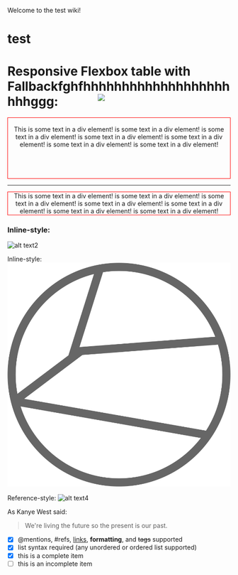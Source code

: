 Welcome to the test wiki!


# test
<h1>Responsive Flexbox table with Fallbackfghfhhhhhhhhhhhhhhhhhhhhhhggg:

<img src="https://github.com/hamsterguard/test/blob/master/untitled23.gif" width="300" align="right">
</h1>

<div style="text-align:center;border:1px solid red">
<br>
This is some text in a div element! is some text in a div element! is some text in a div element! is some text in a div element! is some text in a div element! is some text in a div element! is some text in a div element!  <br>     <br><br><br><br>                                                                  
</div>


***


<div style="text-align:center;border:1px solid red">
This is some text in a div element! is some text in a div element! is some text in a div element! is some text in a div element! is some text in a div element! is some text in a div element! is some text in a div element!

</div>

### Inline-style: 
![alt text2](https://github.com/hamsterguard/test/blob/master/test.gif)

Inline-style: 
![alt text3](https://github.com/hamsterguard/test/blob/master/blog-1.png "Logo Title Text 1" )

Reference-style: 
![alt text4][logo11]

[logo11]: https://github.com/hamsterguard/test/blob/master/Carton-v1-tint.png "Logo Title Text 2"

As Kanye West said:
> We're living the future so
> the present is our past.
- [x] @mentions, #refs, [links](), **formatting**, and <del>tags</del> supported
- [x] list syntax required (any unordered or ordered list supported)
- [x] this is a complete item
- [ ] this is an incomplete item
